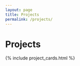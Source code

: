 ```yaml
---
layout: page
title: Projects
permalink: /projects/
---
```


# Projects

{% include project_cards.html %}
